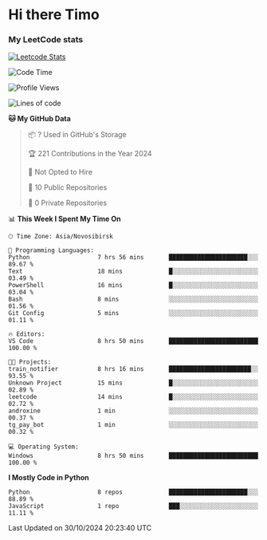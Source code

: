 # Hi there Timo
### My LeetCode stats
[![Leetcode Stats](https://leetcard.jacoblin.cool/przdtl?border=0&radius=20&ext=heatmap&theme=nord)](https://leetcode.com/przdtl)

<!--START_SECTION:waka-->
![Code Time](http://img.shields.io/badge/Code%20Time-422%20hrs%2038%20mins-blue)

![Profile Views](http://img.shields.io/badge/Profile%20Views-0-blue)

![Lines of code](https://img.shields.io/badge/From%20Hello%20World%20I%27ve%20Written-82.6%20thousand%20lines%20of%20code-blue)

**🐱 My GitHub Data** 

> 📦 ? Used in GitHub's Storage 
 > 
> 🏆 221 Contributions in the Year 2024
 > 
> 🚫 Not Opted to Hire
 > 
> 📜 10 Public Repositories 
 > 
> 🔑 0 Private Repositories 
 > 
📊 **This Week I Spent My Time On** 

```text
🕑︎ Time Zone: Asia/Novosibirsk

💬 Programming Languages: 
Python                   7 hrs 56 mins       ██████████████████████░░░   89.67 % 
Text                     18 mins             █░░░░░░░░░░░░░░░░░░░░░░░░   03.49 % 
PowerShell               16 mins             █░░░░░░░░░░░░░░░░░░░░░░░░   03.04 % 
Bash                     8 mins              ░░░░░░░░░░░░░░░░░░░░░░░░░   01.56 % 
Git Config               5 mins              ░░░░░░░░░░░░░░░░░░░░░░░░░   01.11 % 

🔥 Editors: 
VS Code                  8 hrs 50 mins       █████████████████████████   100.00 % 

🐱‍💻 Projects: 
train_notifier           8 hrs 16 mins       ███████████████████████░░   93.55 % 
Unknown Project          15 mins             █░░░░░░░░░░░░░░░░░░░░░░░░   02.89 % 
leetcode                 14 mins             █░░░░░░░░░░░░░░░░░░░░░░░░   02.72 % 
androxine                1 min               ░░░░░░░░░░░░░░░░░░░░░░░░░   00.37 % 
tg_pay_bot               1 min               ░░░░░░░░░░░░░░░░░░░░░░░░░   00.32 % 

💻 Operating System: 
Windows                  8 hrs 50 mins       █████████████████████████   100.00 % 
```

**I Mostly Code in Python** 

```text
Python                   8 repos             ██████████████████████░░░   88.89 % 
JavaScript               1 repo              ███░░░░░░░░░░░░░░░░░░░░░░   11.11 % 
```




 Last Updated on 30/10/2024 20:23:40 UTC
<!--END_SECTION:waka-->
